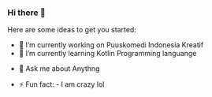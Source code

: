 ### Hi there 👋

<!--
**triandamai/triandamai** is a ✨ _special_ ✨ repository because its `README.md` (this file) appears on your GitHub profile.
-->
Here are some ideas to get you started:

- 🔭 I’m currently working on Puuskomedi Indonesia Kreatif
- 🌱 I’m currently learning Kotlin Programming languange
<!-- - 👯 I’m looking to collaborate on  -->
<!-- - 🤔 I’m looking for help with ... -->
- 💬 Ask me about Anythng
<!-- - 📫 How to reach me: ... -->
<!-- - 😄 Pronouns: ... -->
- ⚡ Fun fact: - I am crazy lol

